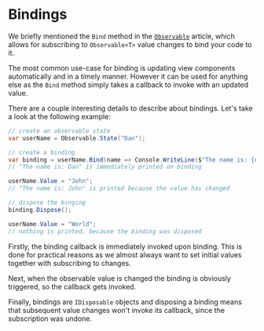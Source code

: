 # Bindings

We briefly mentioned the `Bind` method in the [`Observable`](observable.md) article, which allows for subscribing to `Observable<T>` value changes to bind your code to it.

The most common use-case for binding is updating view components automatically and in a timely manner. However it can be used for anything else as the `Bind` method simply takes a callback to invoke with an updated value.

There are a couple interesting details to describe about bindings. Let's take a look at the following example:

```cs
// create an observable state
var userName = Observable.State("Dan");

// create a binding
var binding = userName.Bind(name => Console.WriteLine($"The name is: {name}"));
// "The name is: Dan" is immediately printed on binding

userName.Value = "John";
// "The name is: John" is printed because the value has changed

// dispose the binging
binding.Dispose();

userName.Value = "World";
// nothing is printed, because the binding was disposed
```

Firstly, the binding callback is immediately invoked upon binding. This is done for practical reasons as we almost always want to set initial values together with subscribing to changes.

Next, when the observable value is changed the binding is obviously triggered, so the callback gets invoked.

Finally, bindings are `IDisposable` objects and disposing a binding means that subsequent value changes won't invoke its callback, since the subscription was undone.
